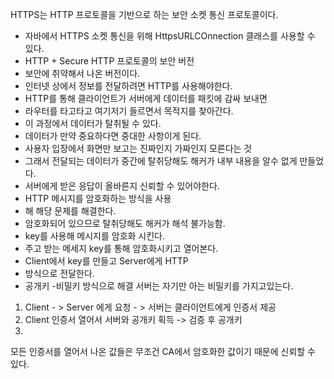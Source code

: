 HTTPS는 HTTP 프로토콜을 기반으로 하는 보안 소켓 통신 프로토콜이다.
- 자바에서 HTTPS 소켓 통신을 위해 HttpsURLCOnnection 클래스를 사용할 수 있다.
- HTTP + Secure HTTP 프로토콜의 보안 버전
- 보안에 취약해서 나온 버전이다.
- 인터넷 상에서 정보를 전달하려면 HTTP를 사용해야한다.
- HTTP를 통해 클라이언트가 서버에게 데이터를 패킷에 감싸 보내면
- 라우터를 타고타고 여기저기 들르면서 목적지를 찾아간다.
- 이 과정에서 데이터가 탈취될 수 있다.
- 데이터가 만약 중요하다면 중대한 사항이게 된다.
- 사용자 입장에서 화면만 보고는 진짜인지 가짜인지 모른다는 것
-  그래서 전달되는 데이터가 중간에 탈취당해도 해커가 내부 내용을 알수 없게 만들었다.
- 서버에게 받은 응답이 올바른지 신뢰할 수 있어야한다.
- HTTP 메시지를 암호화하는 방식을 사용
- 해 해당 문제를 해결한다. 
- 암호화되어 있으므로 탈취당해도 해커가 해석 불가능함. 
- key를 사용해 메시지를 암호화 시킨다.
- 주고 받는 메세지 key를 통해 암호화시키고 열어본다. 
- Client에서 key를 만들고 Server에게 HTTP 
- 방식으로 전달한다.
- 공개키 -비밀키 방식으로 해결 서버는 자기만 아는 비밀키를 가지고있는다.

1. Client - > Server 에게 요청 - > 서버는 클라이언트에게 인증서 제공 
2. Client 인증서 열어서 서버와 공개키 획득 -> 검증 후 공개키 
3. 
모든 인증서를 열어서 나온 값들은 무조건 CA에서 암호화한
값이기 때문에 신뢰할 수 있다.

